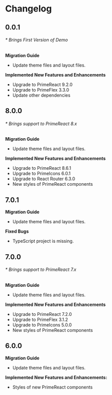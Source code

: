 # Changelog

## 0.0.1

###### \* Brings First Version of Demo

**Migration Guide**

-   Update theme files and layout files.

**Implemented New Features and Enhancements**

-   Upgrade to PrimeReact 9.2.0
-   Upgrade to PrimeFlex 3.3.0
-   Update other dependencies

## 8.0.0

###### \* Brings support to PrimeReact 8.x

**Migration Guide**

-   Update theme files and layout files.

**Implemented New Features and Enhancements**

-   Upgrade to PrimeReact 8.6.1
-   Upgrade to PrimeIcons 6.0.1
-   Upgrade to React Router 6.3.0
-   New styles of PrimeReact components

## 7.0.1

**Migration Guide**

-   Update theme files and layout files.

**Fixed Bugs**

-   TypeScript project is missing.

## 7.0.0

###### \* Brings support to PrimeReact 7.x

**Migration Guide**

-   Update theme files and layout files.

**Implemented New Features and Enhancements**

-   Upgrade to PrimeReact 7.2.0
-   Upgrade to PrimeFlex 3.1.2
-   Upgrade to PrimeIcons 5.0.0
-   New styles of PrimeReact components

## 6.0.0

**Migration Guide**

-   Update theme files and layout files.

**Implemented New Features and Enhancements:**

-   Styles of new PrimeReact components
